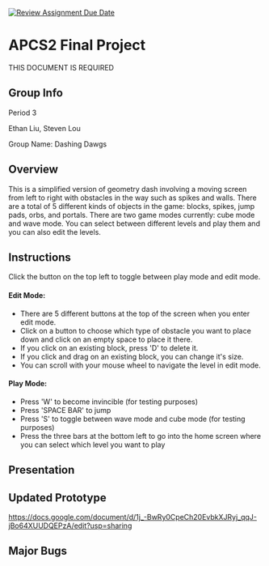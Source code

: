 [![Review Assignment Due Date](https://classroom.github.com/assets/deadline-readme-button-24ddc0f5d75046c5622901739e7c5dd533143b0c8e959d652212380cedb1ea36.svg)](https://classroom.github.com/a/syDSSnTt)
# APCS2 Final Project
THIS DOCUMENT IS REQUIRED
## Group Info
Period 3

Ethan Liu, Steven Lou

Group Name: Dashing Dawgs
## Overview
This is a simplified version of geometry dash involving a moving screen from left to right with obstacles in the way such as spikes and walls. There are a total of 5 different kinds of objects in the game: blocks, spikes, jump pads, orbs, and portals. There are two game modes currently: cube mode and wave mode. You can select between different levels and play them and you can also edit the levels.

## Instructions
Click the button on the top left to toggle between play mode and edit mode. 

#### Edit Mode:
* There are 5 different buttons at the top of the screen when you enter edit mode.
* Click on a button to choose which type of obstacle you want to place down and click on an empty space to place it there.
* If you click on an existing block, press 'D' to delete it.
* If you click and drag on an existing block, you can change it's size.
* You can scroll with your mouse wheel to navigate the level in edit mode.

#### Play Mode:
* Press 'W' to become invincible (for testing purposes)
* Press 'SPACE BAR' to jump
* Press 'S' to toggle between wave mode and cube mode (for testing purposes)
* Press the three bars at the bottom left to go into the home screen where you can select which level you want to play

## Presentation

## Updated Prototype
https://docs.google.com/document/d/1j_-BwRy0CpeCh20EvbkXJRyj_qqJ-jBo64XUUDQEPzA/edit?usp=sharing

## Major Bugs
